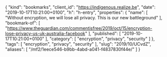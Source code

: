 {
  "kind": "bookmarks",
  "client_id": "https://indigenous.realize.be",
  "date": "2019-10-17T10:21:00+0100",
  "h": "h-entry",
  "properties": {
    "name": [
      "Without encryption, we will lose all privacy. This is our new battleground"
    ],
    "bookmark-of": [
      "https://www.theguardian.com/commentisfree/2019/oct/15/encryption-lose-privacy-us-uk-australia-facebook"
    ],
    "published": [
      "2019-10-17T10:21:00+0100"
    ],
    "category": [
      "encryption",
      "privacy",
      "security"
    ]
  },
  "tags": [
    "encryption",
    "privacy",
    "security"
  ],
  "slug": "2019/10/UCvdZ",
  "aliases": [
    "/mf2/1eece546-b9bb-4abd-a041-f4837830f44e/"
  ]
}
